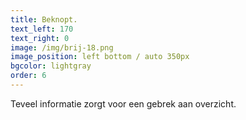 ```yaml
---
title: Beknopt.
text_left: 170
text_right: 0
image: /img/brij-18.png
image_position: left bottom / auto 350px
bgcolor: lightgray
order: 6
---
```


Teveel informatie zorgt voor een gebrek aan overzicht.